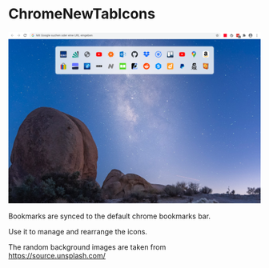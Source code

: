 # ChromeNewTabIcons

![Screenshot1](screenshot.png)

Bookmarks are synced to the default chrome bookmarks bar.

Use it to manage and rearrange the icons.

The random background images are taken from https://source.unsplash.com/
